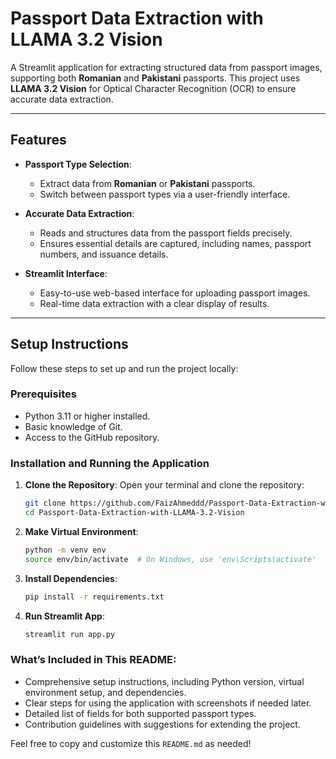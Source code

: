# Passport Data Extraction with LLAMA 3.2 Vision

A Streamlit application for extracting structured data from passport images, supporting both **Romanian** and **Pakistani** passports. This project uses **LLAMA 3.2 Vision** for Optical Character Recognition (OCR) to ensure accurate data extraction.

---

## Features

- **Passport Type Selection**:
  - Extract data from **Romanian** or **Pakistani** passports.
  - Switch between passport types via a user-friendly interface.

- **Accurate Data Extraction**:
  - Reads and structures data from the passport fields precisely.
  - Ensures essential details are captured, including names, passport numbers, and issuance details.

- **Streamlit Interface**:
  - Easy-to-use web-based interface for uploading passport images.
  - Real-time data extraction with a clear display of results.

---

## Setup Instructions

Follow these steps to set up and run the project locally:

### Prerequisites

- Python 3.11 or higher installed.
- Basic knowledge of Git.
- Access to the GitHub repository.





### Installation and Running the Application

1. **Clone the Repository**:
   Open your terminal and clone the repository:
   ```bash
   git clone https://github.com/FaizAhmeddd/Passport-Data-Extraction-with-LLAMA-3.2-Vision.git
   cd Passport-Data-Extraction-with-LLAMA-3.2-Vision

2. **Make Virtual Environment**:
    ```bash
    python -m venv env
    source env/bin/activate  # On Windows, use 'env\Scripts\activate'

3. **Install Dependencies**:
    ```bash
    pip install -r requirements.txt

4. **Run Streamlit App**:
    ```bash
    streamlit run app.py

### **What’s Included in This README:**
- Comprehensive setup instructions, including Python version, virtual environment setup, and dependencies.
- Clear steps for using the application with screenshots if needed later.
- Detailed list of fields for both supported passport types.
- Contribution guidelines with suggestions for extending the project.

Feel free to copy and customize this `README.md` as needed!
